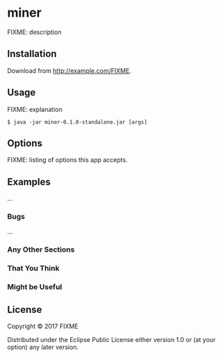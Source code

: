 # miner

FIXME: description

## Installation

Download from http://example.com/FIXME.

## Usage

FIXME: explanation

    $ java -jar miner-0.1.0-standalone.jar [args]

## Options

FIXME: listing of options this app accepts.

## Examples

...

### Bugs

...

### Any Other Sections
### That You Think
### Might be Useful

## License

Copyright © 2017 FIXME

Distributed under the Eclipse Public License either version 1.0 or (at
your option) any later version.
